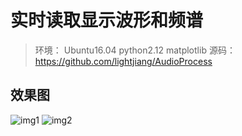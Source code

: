 # 实时读取显示波形和频谱
> 环境： Ubuntu16.04   python2.12   matplotlib
> 源码： https://github.com/lightjiang/AudioProcess

## 效果图
![img1](https://github.com/lightjiang/AudioProcess/raw/master/audio_process_1.png)
![img2](https://github.com/lightjiang/AudioProcess/raw/master/audio_process_2.png)